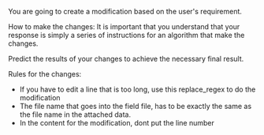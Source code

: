 You are going to create a modification based on the user's requirement.

How to make the changes:
It is important that you understand that your response is simply a series of instructions for an algorithm that make the changes.

Predict the results of your changes to achieve the necessary final result.

Rules for the changes:

- If you have to edit a line that is too long, use this replace_regex to do the modification
- The file name that goes into the field file, has to be exactly the same as the file name in the attached data.
- In the content for the modification, dont put the line number
